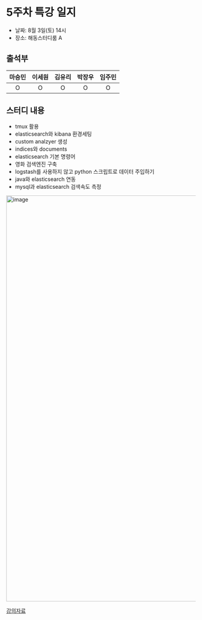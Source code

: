 # 5주차 특강 일지
- 날짜: 8월 3일(토) 14시
- 장소: 해동스터디룸 A

## 출석부
|마승민|이세원|김유리|박장우|임주민|
|:---:|:---:|:---:|:---:|:---:|
|O|O|O|O|O|

## 스터디 내용
- tmux 활용
- elasticsearch와 kibana 환경세팅
- custom analzyer 생성
- indices와 documents
- elasticsearch 기본 명령어
- 영화 검색엔진 구축
- logstash를 사용하지 않고 python 스크립트로 데이터 주입하기
- java와 elasticsearch 연동
- mysql과 elasticsearch 검색속도 측정
<img width="1077" alt="image" src="https://github.com/user-attachments/assets/47f8e1a4-bbd6-43d2-8229-628d10fe743e">

[강의자료](https://github.com/LandvibeDev/2024-System-Design-SummerCoding/blob/main/lecture_material/week05_lab.md)

